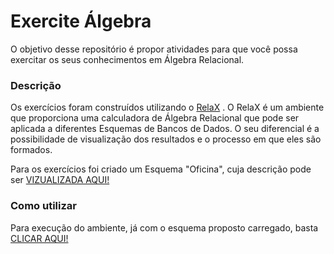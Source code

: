 # Exercite Álgebra
O objetivo desse repositório é propor atividades para que você possa exercitar os seus conhecimentos em Álgebra Relacional. 

### Descrição
Os exercícios foram construídos utilizando o <a href='http://dbis-uibk.github.io/relax/landing' target='_blank'>RelaX</a> . O RelaX é um ambiente que proporciona uma calculadora de Álgebra Relacional que pode ser aplicada a diferentes Esquemas de Bancos de Dados. O seu diferencial é a possibilidade de visualização dos resultados e o processo em que eles são formados.

Para os exercícios foi criado um Esquema "Oficina", cuja descrição pode ser <a href='https://github.com/arthurfporto/exerciteAlgebra/blob/master/relaX-oficina-schema.txt' target='_blank'>VIZUALIZADA AQUI!</a>

### Como utilizar
Para execução do ambiente, já com o esquema proposto carregado, basta <a href='http://dbis-uibk.github.io/relax/calc/gist/cad5babad091fc55e04310a6b01277e6' target='_blank'>CLICAR AQUI!</a>